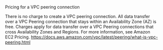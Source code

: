 Pricing for a VPC peering connection

There is no charge to create a VPC peering connection. All data transfer over a VPC Peering connection that stays within an Availability Zone (AZ) is free. Charges apply for data transfer over a VPC Peering connections that cross Availability Zones and Regions. For more information, see Amazon EC2 Pricing.
https://docs.aws.amazon.com/vpc/latest/peering/what-is-vpc-peering.html